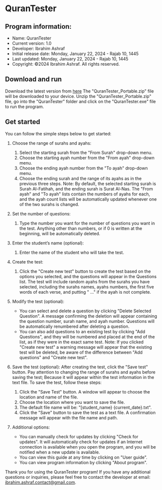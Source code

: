 # QuranTester

## Program information:
- Name: QuranTester
- Current version: 1.0
- Developer: Ibrahim Ashraf
- Initial release date: Monday, January 22, 2024 - Rajab 10, 1445
- Last updated: Monday, January 22, 2024 - Rajab 10, 1445
- Copyright: ©2024 Ibrahim Ashraf. All rights reserved.

## Download and run
Download the latest version from
[here](https://github.com/ibrahim-ashraf/QuranTester/releases/download/v1.0/QuranTester_Portable.zip)
The "QuranTester_Portable.zip" file will be downloaded to your device. Unzip the "QuranTester_Portable.zip" file, go into the "QuranTester" folder and click on the "QuranTester.exe" file to run the program.

## Get started
You can follow the simple steps below to get started:

1. Choose the range of surahs and ayahs:
   1. Select the starting surah from the "From Surah" drop-down menu.
   2. Choose the starting ayah number from the "From ayah" drop-down menu.
   3. Choose the ending ayah number from the "To ayah" drop-down menu.
   4. Choose the ending surah and the range of its ayahs as in the previous three steps.
Note: By default, the selected starting surah is Surah Al-Fatihah, and the ending surah is Surat Al-Nas. The "From ayah" and "To ayah" lists contain the numbers of ayahs for each, and the ayah count lists will be automatically updated whenever one of the two surahs is changed.

2. Set the number of questions:
   1. Type the number you want for the number of questions you want in the test. Anything other than numbers, or if 0 is written at the beginning, will be automatically deleted.

3. Enter the student’s name (optional):
   1. Enter the name of the student who will take the test.

4. Create the test:
   1. Click the "Create new test" button to create the test based on the options you selected, and the questions will appear in the Questions list. The test will include random ayahs from the surahs you have selected, including the surahs names, ayahs numbers, the first five words of each verse, and putting " …" if the ayah is not complete.

5. Modify the test (optional):
   - You can select and delete a question by clicking "Delete Selected Question". A message confirming the deletion will appear containing the question number, surah name, and ayah number. Questions will be automatically renumbered after deleting a question.
   - You can also add questions to an existing test by clicking "Add Questions", and they will be numbered and placed at the end of the list, as if they were in the exact same test.
Note: If you clicked "Create new test" a warning message will appear that the existing test will be deleted, be aware of the difference between "Add questions" and "Create new test".

6. Save the test (optional):
After creating the test, click the "Save test" button. Pay attention to changing the range of surahs and ayahs before saving the test; Because it will appear within the test information in the text file. To save the test, follow these steps:
   1. Click the "Save Test" button. A window will appear to choose the location and name of the file.
   2. Choose the location where you want to save the file.
   3. The default file name will be: "[student_name} {current_date}.txt".
   4. Click the "Save" button to save the test as a text file. A confirmation message will appear with the file name and path.

7. Additional options:
   - You can manually check for updates by clicking "Check for updates". It will automatically check for updates if an Internet connection is available when you open the program, and you will be notified when a new update is available.
   - You can view this guide at any time by clicking on "User guide".
   - You can view program information by clicking "About program".

Thank you for using the QuranTester program! If you have any additional questions or inquiries, please feel free to contact the developer at email: ibrahim.ashraf.contact@gmail.com.